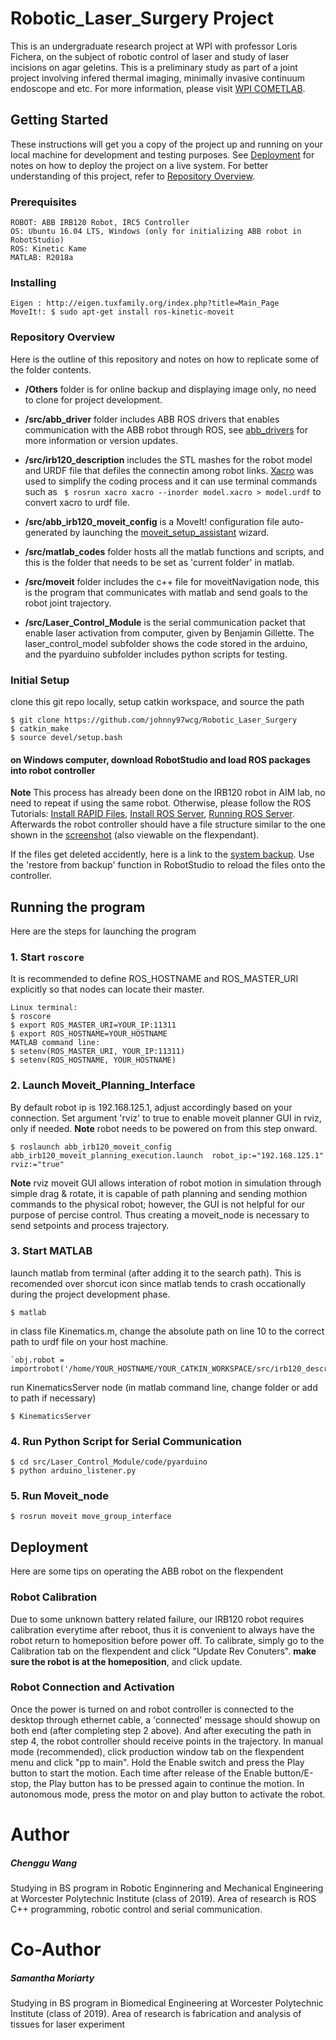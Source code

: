 # Robotic_Laser_Surgery Project
This is an undergraduate research project at WPI with professor Loris Fichera, on the subject of robotic control of laser and study of laser incisions on agar geletins. This is a preliminary study as part of a joint project involving infered thermal imaging, minimally invasive continuum endoscope and etc. For more information, please visit [WPI COMETLAB](https://www.wpicometlab.com/).


## Getting Started
These instructions will get you a copy of the project up and running on your local machine for development and testing purposes. See [Deployment](https://github.com/johnny97wcg/Robotic_Laser_Surgery#deployment) for notes on how to deploy the project on a live system. For better understanding of this project, refer to [Repository Overview](https://github.com/johnny97wcg/Robotic_Laser_Surgery#repository-overview).

### Prerequisites
```
ROBOT: ABB IRB120 Robot, IRC5 Controller
OS: Ubuntu 16.04 LTS, Windows (only for initializing ABB robot in RobotStudio)
ROS: Kinetic Kame
MATLAB: R2018a
```

### Installing
```
Eigen : http://eigen.tuxfamily.org/index.php?title=Main_Page
MoveIt!: $ sudo apt-get install ros-kinetic-moveit
```
### Repository Overview
Here is the outline of this repository and notes on how to replicate some of the folder contents.

- **/Others** folder is for online backup and displaying image only, no need to clone for project development.

- **/src/abb_driver** folder includes ABB ROS drivers that enables communication with the ABB robot through ROS, see [abb_drivers](http://wiki.ros.org/abb_driver) for more information or version updates. 

- **/src/irb120_description** includes the STL mashes for the robot model and URDF file that defiles the connectin among robot links. [Xacro](http://wiki.ros.org/xacro) was used to simplify the coding process and it can use terminal commands such as	 ` $ rosrun xacro xacro --inorder model.xacro > model.urdf`		to convert xacro to urdf file.

- **/src/abb_irb120_moveit_config** is a MoveIt! configuration file auto-generated by launching the [moveit_setup_assistant](http://docs.ros.org/kinetic/api/moveit_tutorials/html/doc/setup_assistant/setup_assistant_tutorial.html) wizard.

- **/src/matlab_codes** folder hosts all the matlab functions and scripts, and this is the folder that needs to be set as 'current folder' in matlab.

- **/src/moveit** folder includes the c++ file for moveitNavigation node, this is the program that communicates with matlab and send goals to the robot joint trajectory. 

- **/src/Laser_Control_Module** is the serial communication packet that enable laser activation from computer, given by Benjamin Gillette. The laser_control_model subfolder shows the code stored in the arduino, and the pyarduino subfolder includes python scripts for testing. 

### Initial Setup
clone this git repo locally, setup catkin workspace, and source the path

	$ git clone https://github.com/johnny97wcg/Robotic_Laser_Surgery
	$ catkin_make 
	$ source devel/setup.bash	
#### on Windows computer, download RobotStudio and load ROS packages into robot controller
**Note** This process has already been done on the IRB120 robot in AIM lab, no need to repeat if using the same robot.
Otherwise, please follow the ROS Tutorials: [Install RAPID Files](http://wiki.ros.org/abb/Tutorials/RobotStudio), [Install ROS Server](http://wiki.ros.org/abb/Tutorials/InstallServer), [Running ROS Server](http://wiki.ros.org/abb/Tutorials/RunServer).
Afterwards the robot controller should have a file structure similar to the one shown in the [screenshot](/Others/RobotStudio_Screenshot.PNG) (also viewable on the flexpendant). 

If the files get deleted accidently, here is a link to the [system backup](/Others/System1_BACKUP_2018-06-20). Use the 'restore from backup' function in RobotStudio to reload the files onto the controller.


## Running the program
Here are the steps for launching the program

### 1. Start `roscore`
It is recommended to define ROS_HOSTNAME and ROS_MASTER_URI explicitly so that nodes can locate their master.
	
	Linux terminal:
	$ roscore
	$ export ROS_MASTER_URI=YOUR_IP:11311
	$ export ROS_HOSTNAME=YOUR_HOSTNAME
	MATLAB command line:
	$ setenv(ROS_MASTER_URI, YOUR_IP:11311)
	$ setenv(ROS_HOSTNAME, YOUR_HOSTNAME)	
	
### 2. Launch Moveit_Planning_Interface
By default robot ip is 192.168.125.1, adjust accordingly based on your connection. Set argument 'rviz' to true to enable moveit planner GUI in rviz, only if needed. **Note** robot needs to be powered on from this step onward.

	$ roslaunch abb_irb120_moveit_config abb_irb120_moveit_planning_execution.launch  robot_ip:="192.168.125.1" rviz:="true"
**Note** rviz moveit GUI allows interation of robot motion in simulation through simple drag & rotate, it is capable of path planning and sending mothion commands to the physical robot; however, the GUI is not helpful for our purpose of percise control. Thus creating a moveit_node is necessary to send setpoints and process trajectory.
	
### 3. Start MATLAB
launch matlab from terminal (after adding it to the search path). This is recomended over shorcut icon since matlab tends to crash occationally during the project development phase.
	
	$ matlab
in class file Kinematics.m, change the absolute path on line 10 to the correct path to urdf file on your host machine.

	`obj.robot = importrobot('/home/YOUR_HOSTNAME/YOUR_CATKIN_WORKSPACE/src/irb120_description/urdf/abb_irb120.urdf');
run KinematicsServer node (in matlab command line, change folder or add to path if necessary)
	
	$ KinematicsServer

### 4. Run Python Script for Serial Communication
	$ cd src/Laser_Control_Module/code/pyarduino
	$ python arduino_listener.py

### 5. Run Moveit_node
	$ rosrun moveit move_group_interface
 
## Deployment
Here are some tips on operating the ABB robot on the flexpendent

### Robot Calibration
Due to some unknown battery related failure, our IRB120 robot requires calibration everytime after reboot, thus it is convenient to always have the robot return to homeposition before power off. To calibrate, simply go to the Calibration tab on the flexpendent and click "Update Rev Conuters". **make sure the robot is at the homeposition**, and click update. 

### Robot Connection and Activation
Once the power is turned on and robot controller is connected to the desktop through ethernet cable, a 'connected' message should showup on both end (after completing step 2 above). And after executing the path in step 4, the robot controller should receive points in the trajectory. In manual mode (recommended), click production window tab on the flexpendent menu and click "pp to main". Hold the Enable switch and press the Play button to start the motion. Each time after release of the Enable button/E-stop, the Play button has to be pressed again to continue the motion. In autonomous mode, press the motor on and play button to activate the robot. 

# Author
##### Chenggu Wang 
Studying in BS program in Robotic Enginnering and Mechanical Engineering at Worcester Polytechnic Institute (class of 2019). Area of research is ROS C++ programming, robotic control and serial communication.
# Co-Author
##### Samantha Moriarty
Studying in BS program in Biomedical Engineering at Worcester Polytechnic Institute (class of 2019). Area of research is fabrication and analysis of tissues for laser experiment
